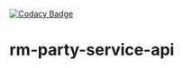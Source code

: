 [![Codacy Badge](https://api.codacy.com/project/badge/Grade/c566f7c291a943da9805cd9ce992d447)](https://www.codacy.com/app/sdcplatform/rm-party-service-api?utm_source=github.com&amp;utm_medium=referral&amp;utm_content=ONSdigital/rm-party-service-api&amp;utm_campaign=Badge_Grade)

# rm-party-service-api